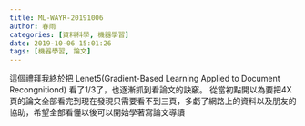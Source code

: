```yaml
---
title: ML-WAYR-20191006
author: 春雨
categories: [資料科學, 機器學習]
date: 2019-10-06 15:01:26
tags: [機器學習, 論文]
---
```


這個禮拜我終於把 Lenet5(Gradient-Based Learning Applied to Document Recongnitiond) 看了1/3了，也逐漸抓到看論文的訣竅。
從當初點開以為要把4X頁的論文全部看完到現在發現只需要看不到三頁，多虧了網路上的資料以及朋友的協助，希望全部看懂以後可以開始學著寫論文導讀